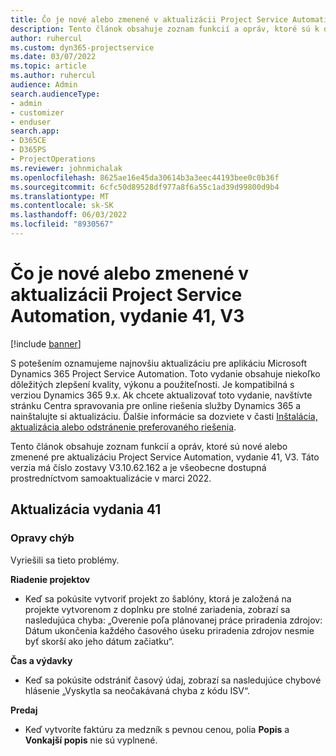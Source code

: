 ```yaml
---
title: Čo je nové alebo zmenené v aktualizácii Project Service Automation, vydanie 41, V3
description: Tento článok obsahuje zoznam funkcií a opráv, ktoré sú k dispozícii v aktualizácii Microsoft Dynamics 365 Project Service Automation, vydanie 41, V3.
author: ruhercul
ms.custom: dyn365-projectservice
ms.date: 03/07/2022
ms.topic: article
ms.author: ruhercul
audience: Admin
search.audienceType:
- admin
- customizer
- enduser
search.app:
- D365CE
- D365PS
- ProjectOperations
ms.reviewer: johnmichalak
ms.openlocfilehash: 8625ae16e45da30614b3a3eec44193bee0c0b36f
ms.sourcegitcommit: 6cfc50d89528df977a8f6a55c1ad39d99800d9b4
ms.translationtype: MT
ms.contentlocale: sk-SK
ms.lasthandoff: 06/03/2022
ms.locfileid: "8930567"
---
```

# <a name="whats-new-or-changed-in-project-service-automation-update-release-41-v3"></a>Čo je nové alebo zmenené v aktualizácii Project Service Automation, vydanie 41, V3

[!include [banner](../includes/psa-now-project-operations.md)]

S potešením oznamujeme najnovšiu aktualizáciu pre aplikáciu Microsoft Dynamics 365 Project Service Automation. Toto vydanie obsahuje niekoľko dôležitých zlepšení kvality, výkonu a použiteľnosti. Je kompatibilná s verziou Dynamics 365 9.x. Ak chcete aktualizovať toto vydanie, navštívte stránku Centra spravovania pre online riešenia služby Dynamics 365 a nainštalujte si aktualizáciu. Ďalšie informácie sa dozviete v časti [Inštalácia, aktualizácia alebo odstránenie preferovaného riešenia](/power-platform/admin/install-remove-preferred-solution).

Tento článok obsahuje zoznam funkcií a opráv, ktoré sú nové alebo zmenené pre aktualizáciu Project Service Automation, vydanie 41, V3. Táto verzia má číslo zostavy V3.10.62.162 a je všeobecne dostupná prostredníctvom samoaktualizácie v marci 2022.

## <a name="update-release-41"></a>Aktualizácia vydania 41

### <a name="bug-fixes"></a>Opravy chýb

Vyriešili sa tieto problémy.

**Riadenie projektov**
- Keď sa pokúsite vytvoriť projekt zo šablóny, ktorá je založená na projekte vytvorenom z doplnku pre stolné zariadenia, zobrazí sa nasledujúca chyba: „Overenie poľa plánovanej práce priradenia zdrojov: Dátum ukončenia každého časového úseku priradenia zdrojov nesmie byť skorší ako jeho dátum začiatku“.

**Čas a výdavky**
- Keď sa pokúsite odstrániť časový údaj, zobrazí sa nasledujúce chybové hlásenie „Vyskytla sa neočakávaná chyba z kódu ISV“.

**Predaj**
- Keď vytvoríte faktúru za medzník s pevnou cenou, polia **Popis** a **Vonkajší popis** nie sú vyplnené. 
